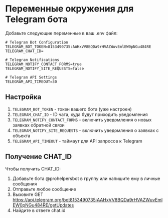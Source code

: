 # Переменные окружения для Telegram бота

Добавьте следующие переменные в ваш .env файл:

```env
# Telegram Bot Configuration
TELEGRAM_BOT_TOKEN=8153490735:AAHxVV8BQDa9rHVAZWuvEmlEW0pNGu484RE
TELEGRAM_CHAT_ID=

# Telegram Notifications
TELEGRAM_NOTIFY_CONTACT_FORMS=true
TELEGRAM_NOTIFY_SITE_REQUESTS=false

# Telegram API Settings  
TELEGRAM_API_TIMEOUT=30
```

## Настройка

1. `TELEGRAM_BOT_TOKEN` - токен вашего бота (уже настроен)
2. `TELEGRAM_CHAT_ID` - ID чата, куда будут приходить уведомления
3. `TELEGRAM_NOTIFY_CONTACT_FORMS` - включить уведомления о новых заявках обратной связи
4. `TELEGRAM_NOTIFY_SITE_REQUESTS` - включить уведомления о заявках с объекта
5. `TELEGRAM_API_TIMEOUT` - таймаут для API запросов к Telegram

## Получение CHAT_ID

Чтобы получить CHAT_ID:
1. Добавьте бота @prohelpersbot в группу или напишите ему в личные сообщения
2. Отправьте любое сообщение
3. Вызовите GET https://api.telegram.org/bot8153490735:AAHxVV8BQDa9rHVAZWuvEmlEW0pNGu484RE/getUpdates
4. Найдите в ответе chat.id

